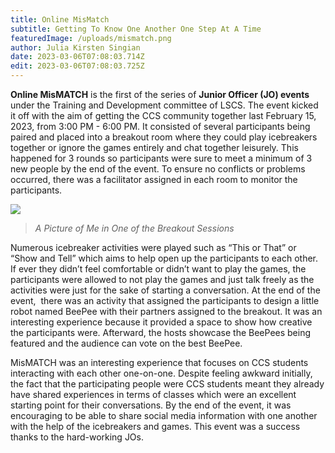 ```yaml
---
title: Online MisMatch
subtitle: Getting To Know One Another One Step At A Time
featuredImage: /uploads/mismatch.png
author: Julia Kirsten Singian
date: 2023-03-06T07:08:03.714Z
edit: 2023-03-06T07:08:03.725Z
---
```

<!--StartFragment-->

**Online MisMATCH** is the first of the series of **Junior Officer (JO) events** under the Training and Development committee of LSCS. The event kicked it off with the aim of getting the CCS community together last February 15, 2023, from 3:00 PM - 6:00 PM. It consisted of several participants being paired and placed into a breakout room where they could play icebreakers together or ignore the games entirely and chat together leisurely. This happened for 3 rounds so participants were sure to meet a minimum of 3 new people by the end of the event. To ensure no conflicts or problems occurred, there was a facilitator assigned in each room to monitor the participants.      

![](https://lh3.googleusercontent.com/WFqVlu0oybJmuSOSoB8zaO4_0uGoSEamxEl7cDute8Q_PG4O3QTFNe7sET6hrgRJ3U4cBYXFlrdxiXrW0J4FS7UitTmAeznmrOHxnlq3PH7LySj5iKtCgHh3dAm2zfVXiQq46h1kZZJuaWksCIGVqw)

> *A Picture of Me in One of the Breakout Sessions*

Numerous icebreaker activities were played such as “This or That” or “Show and Tell” which aims to help open up the participants to each other. If ever they didn’t feel comfortable or didn’t want to play the games, the participants were allowed to not play the games and just talk freely as the activities were just for the sake of starting a conversation. At the end of the event,  there was an activity that assigned the participants to design a little robot named BeePee with their partners assigned to the breakout. It was an interesting experience because it provided a space to show how creative the participants were. Afterward, the hosts showcase the BeePees being featured and the audience can vote on the best BeePee.  

MisMATCH was an interesting experience that focuses on CCS students interacting with each other one-on-one. Despite feeling awkward initially, the fact that the participating people were CCS students meant they already have shared experiences in terms of classes which were an excellent starting point for their conversations. By the end of the event, it was encouraging to be able to share social media information with one another with the help of the icebreakers and games. This event was a success thanks to the hard-working JOs.

<!--EndFragment-->